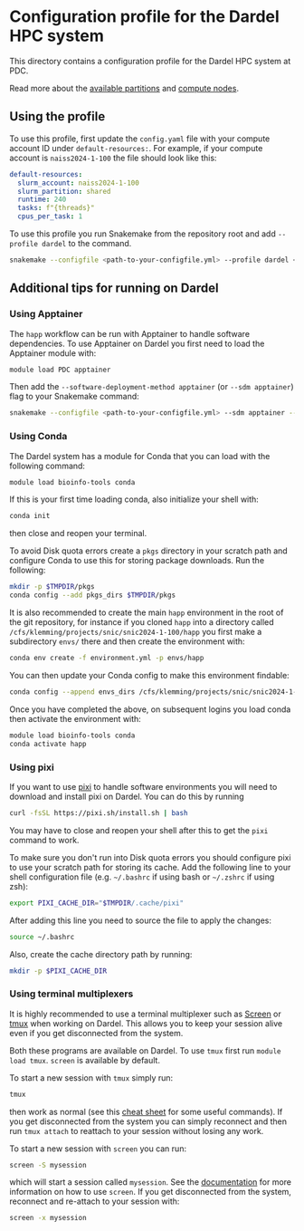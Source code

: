 # Configuration profile for the Dardel HPC system

This directory contains a configuration profile for the Dardel HPC system at
PDC.

Read more about the [available partitions](https://www.pdc.kth.se/support/documents/run_jobs/job_scheduling.html#dardel-partitions) 
and [compute nodes](https://www.pdc.kth.se/support/documents/run_jobs/job_scheduling.html#dardel-compute-nodes).

## Using the profile

To use this profile, first update the `config.yaml` file with your compute
account ID under `default-resources:`. For example, if your compute account is
`naiss2024-1-100` the file should look like this:
    
```yaml
default-resources: 
  slurm_account: naiss2024-1-100
  slurm_partition: shared
  runtime: 240
  tasks: f"{threads}"
  cpus_per_task: 1
```

To use this profile you run Snakemake from the repository root and add
`--profile dardel` to the command.

```bash
snakemake --configfile <path-to-your-configfile.yml> --profile dardel <additional-arguments>
```

## Additional tips for running on Dardel

### Using Apptainer

The `happ` workflow can be run with Apptainer to handle software dependencies.
To use Apptainer on Dardel you first need to load the Apptainer module with:

```bash
module load PDC apptainer
```

Then add the `--software-deployment-method apptainer` (or `--sdm apptainer`) flag to your Snakemake command:

```bash
snakemake --configfile <path-to-your-configfile.yml> --sdm apptainer --profile dardel  <additional-arguments>
```

### Using Conda

The Dardel system has a module for Conda that you can load with the following command:

```bash
module load bioinfo-tools conda
```

If this is your first time loading conda, also initialize your shell with:

```bash
conda init
```

then close and reopen your terminal.

To avoid Disk quota errors create a `pkgs` directory in your scratch path and
configure Conda to use this for storing package downloads. Run the following:

```bash
mkdir -p $TMPDIR/pkgs
conda config --add pkgs_dirs $TMPDIR/pkgs
```

It is also recommended to create the main `happ` environment in the root of the
git repository, for instance if you cloned `happ` into a directory called
`/cfs/klemming/projects/snic/snic2024-1-100/happ` you first make a subdirectory
`envs/` there and then create the environment with:

```bash
conda env create -f environment.yml -p envs/happ
```

You can then update your Conda config to make this environment findable:

```bash
conda config --append envs_dirs /cfs/klemming/projects/snic/snic2024-1-100/happ/envs
```

Once you have completed the above, on subsequent logins you load conda then activate the environment with:

```bash
module load bioinfo-tools conda
conda activate happ
```

### Using pixi

If you want to use [pixi](https://pixi.sh/) to handle software environments you
will need to download and install pixi on Dardel. You can do this by running

```bash
curl -fsSL https://pixi.sh/install.sh | bash
```

You may have to close and reopen your shell after this to get the `pixi`
command to work.

To make sure you don't run into Disk quota errors you should configure pixi to
use your scratch path for storing its cache. Add the following line to your
shell configuration file (e.g. `~/.bashrc` if using bash or `~/.zshrc` if using zsh):

```bash
export PIXI_CACHE_DIR="$TMPDIR/.cache/pixi"
````

After adding this line you need to source the file to apply the changes:

```bash
source ~/.bashrc
```

Also, create the cache directory path by running:

```bash
mkdir -p $PIXI_CACHE_DIR
```

### Using terminal multiplexers

It is highly recommended to use a terminal multiplexer such as
[Screen](https://www.gnu.org/software/screen/) or
[tmux](https://github.com/tmux/tmux) when working on Dardel. This allows you to
keep your session alive even if you get disconnected from the system.

Both these programs are available on Dardel. To use `tmux` first run `module
load tmux`. `screen` is available by default.

To start a new session with `tmux` simply run:

```bash
tmux
```

then work as normal (see this [cheat sheet](https://tmuxcheatsheet.com/) for
some useful commands). If you get disconnected from the system you can simply
reconnect and then run `tmux attach` to reattach to your session without losing
any work.

To start a new session with `screen` you can run:

```bash
screen -S mysession
```

which will start a session called `mysession`. See the
[documentation](https://www.gnu.org/software/screen/) for more information on
how to use `screen`. If you get disconnected from the system, reconnect and
re-attach to your session with:

```bash
screen -x mysession
```